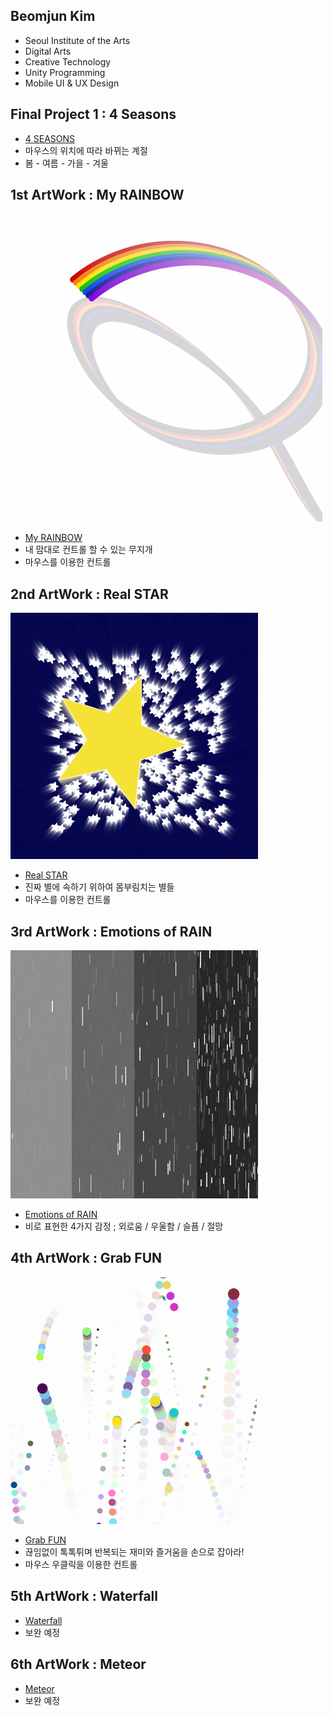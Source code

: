 ## Beomjun Kim
  * Seoul Institute of the Arts
  * Digital Arts
  * Creative Technology
  * Unity Programming
  * Mobile UI & UX Design

## Final Project 1 : 4 Seasons

  * [4 SEASONS](./4Seasons/)
  * 마우스의 위치에 따라 바뀌는 계절
  * 봄 - 여름 - 가을 - 겨울

## 1st ArtWork : My RAINBOW

 ![예시 이미지](./Rainbow.png)
  * [My RAINBOW](./Rainbow/)
  * 내 맘대로 컨트롤 할 수 있는 무지개
  * 마우스를 이용한 컨트롤

## 2nd ArtWork : Real STAR

  ![예시 이미지](./Star.png)
  * [Real STAR](./Star/)
  * 진짜 별에 속하기 위하여 몸부림치는 별들
  * 마우스를 이용한 컨트롤

## 3rd ArtWork : Emotions of RAIN

  ![예시 이미지](./Rain.png)
  * [Emotions of RAIN](./Rain/)
  * 비로 표현한 4가지 감정 ; 외로움 / 우울함 / 슬픔 / 절망

## 4th ArtWork : Grab FUN

  ![예시 이미지](./Fun.png)
  * [Grab FUN](./Fun/)
  * 끊임없이 톡톡튀며 반복되는 재미와 즐거움을 손으로 잡아라!
  * 마우스 우클릭을 이용한 컨트롤

## 5th ArtWork : Waterfall
  * [Waterfall](./Waterfall/)
  * 보완 예정

## 6th ArtWork : Meteor
  * [Meteor](./Meteor/)
  * 보완 예정
